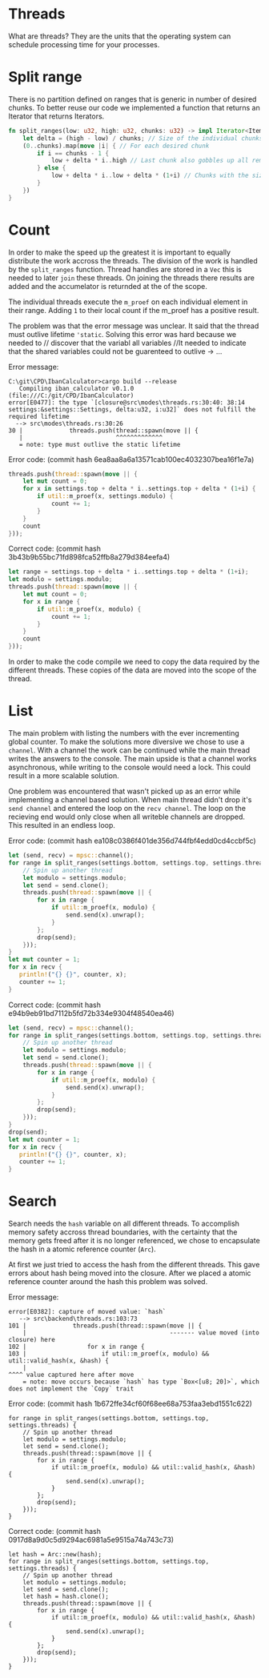 # Threads

What are threads? They are the units that the operating system can schedule processing time for your processes.

# Split range

There is no partition defined on ranges that is generic in number of desired chunks.
To better reuse our code we implemented a function that returns an Iterator that returns Iterators.

```rust
fn split_ranges(low: u32, high: u32, chunks: u32) -> impl Iterator<Item=impl Iterator<Item=u32> + Debug> {
    let delta = (high - low) / chunks; // Size of the individual chunks
    (0..chunks).map(move |i| { // For each desired chunk
        if i == chunks - 1 {
            low + delta * i..high // Last chunk also gobbles up all remaining elements that couldn't be distributed equally
        } else {
            low + delta * i..low + delta * (1+i) // Chunks with the size of delta
        }
    })
}
```

# Count

In order to make the speed up the greatest it is important to equally distribute the work accross the threads.
The division of the work is handled by the `split_ranges` function.
Thread handles are stored in a `Vec` this is needed to later `join` these threads.
On joining the threads there results are added and the accumelator is returnded at the of the scope.

The individual threads execute the `m_proef` on each individual element in their range.
Adding `1` to their local count if the m_proef has a positive result.

The problem was that the error message was unclear.
It said that the thread must outlive lifetime `'static`.
Solving this error was hard because we needed to // discover that the variabl all variables
//It needed to indicate that the shared variables could not be guarenteed to outlive -> ...

Error message:
```
C:\git\CPD\IbanCalculator>cargo build --release
   Compiling iban_calculator v0.1.0 (file:///C:/git/CPD/IbanCalculator)
error[E0477]: the type `[closure@src\modes\threads.rs:30:40: 38:14 settings:&settings::Settings, delta:u32, i:u32]` does not fulfill the required lifetime
  --> src\modes\threads.rs:30:26
30 |             threads.push(thread::spawn(move || {
   |                          ^^^^^^^^^^^^^
   = note: type must outlive the static lifetime
```

Error code: (commit hash 6ea8aa8a6a13571cab100ec4032307bea16f1e7a)
```rust
threads.push(thread::spawn(move || {
    let mut count = 0;
    for x in settings.top + delta * i..settings.top + delta * (1+i) {
        if util::m_proef(x, settings.modulo) {
            count += 1;
        }
    }
    count
}));
```

Correct code: (commit hash 3b43b9b55bc71fd898fca52ffb8a279d384eefa4)
```rust
let range = settings.top + delta * i..settings.top + delta * (1+i);
let modulo = settings.modulo;
threads.push(thread::spawn(move || {
    let mut count = 0;
    for x in range {
        if util::m_proef(x, modulo) {
            count += 1;
        }
    }
    count
}));
````

In order to make the code compile we need to copy the data required by the different threads.
These copies of the data are moved into the scope of the thread.

# List

The main problem with listing the numbers with the ever incrementing global counter.
To make the solutions more diversive we chose to use a `channel`.
With a channel the work can be continued while the main thread writes the answers to the console.
The main upside is that a channel works asynchronous, while writing to the console would need a lock.
This could result in a more scalable solution.

One problem was encountered that wasn't picked up as an error while implementing a channel based solution.
When main thread didn't drop it's `send channel` and entered the loop on the `recv channel`.
The loop on the recieving end would only close when all writeble channels are dropped.
This resulted in an endless loop.

Error code: (commit hash ea108c0386f401de356d744fbf4edd0cd4ccbf5c)
```rust
let (send, recv) = mpsc::channel();
for range in split_ranges(settings.bottom, settings.top, settings.threads) {
    // Spin up another thread
    let modulo = settings.modulo;
    let send = send.clone();
    threads.push(thread::spawn(move || {
        for x in range {
            if util::m_proef(x, modulo) {
                send.send(x).unwrap();
            }
        };
        drop(send);
    }));
}
let mut counter = 1;
for x in recv {
   println!("{} {}", counter, x);
   counter += 1;
}
```

Correct code: (commit hash e94b9eb91bd7112b5fd72b334e9304f48540ea46)
```rust
let (send, recv) = mpsc::channel();
for range in split_ranges(settings.bottom, settings.top, settings.threads) {
    // Spin up another thread
    let modulo = settings.modulo;
    let send = send.clone();
    threads.push(thread::spawn(move || {
        for x in range {
            if util::m_proef(x, modulo) {
                send.send(x).unwrap();
            }
        };
        drop(send);
    }));
}
drop(send);
let mut counter = 1;
for x in recv {
   println!("{} {}", counter, x);
   counter += 1;
}
```

# Search

Search needs the `hash` variable on all different threads.
To accomplish memory safety accross thread boundaries,
with the certainty that the memory gets freed after it is no longer referenced,
we chose to encapsulate the hash in a atomic reference counter (`Arc`).

At first we just tried to access the hash from the different threads.
This gave errors about hash being moved into the closure.
After we placed a atomic reference counter around the hash this problem was solved.

Error message:
```
error[E0382]: capture of moved value: `hash`
   --> src\backend\threads.rs:103:73
101 |             threads.push(thread::spawn(move || {
    |                                        ------- value moved (into closure) here
102 |                 for x in range {
103 |                     if util::m_proef(x, modulo) && util::valid_hash(x, &hash) {
    |                                                                         ^^^^ value captured here after move
    = note: move occurs because `hash` has type `Box<[u8; 20]>`, which does not implement the `Copy` trait
```

Error code: (commit hash 1b672ffe34cf60f68ee68a753faa3ebd1551c622)
```
for range in split_ranges(settings.bottom, settings.top, settings.threads) {
    // Spin up another thread
    let modulo = settings.modulo;
    let send = send.clone();
    threads.push(thread::spawn(move || {
        for x in range {
            if util::m_proef(x, modulo) && util::valid_hash(x, &hash) {
                send.send(x).unwrap();
            }
        };
        drop(send);
    }));
}
```

Correct code: (commit hash 0917d8a9d0c5d9294ac6981a5e9515a74a743c73)
```
let hash = Arc::new(hash);
for range in split_ranges(settings.bottom, settings.top, settings.threads) {
    // Spin up another thread
    let modulo = settings.modulo;
    let send = send.clone();
    let hash = hash.clone();
    threads.push(thread::spawn(move || {
        for x in range {
            if util::m_proef(x, modulo) && util::valid_hash(x, &hash) {
                send.send(x).unwrap();
            }
        };
        drop(send);
    }));
}
```
